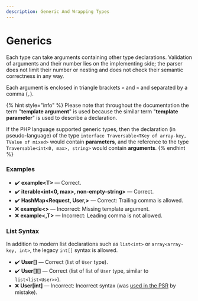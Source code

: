 ```yaml
---
description: Generic And Wrapping Types
---
```


# Generics

Each type can take arguments containing other type declarations. Validation of arguments and their number lies on the implementing side; the parser does not limit their number or nesting and does not check their semantic correctness in any way.

Each argument is enclosed in triangle brackets `<` and `>` and separated by a comma (`,`).

{% hint style="info" %}
Please note that throughout the documentation the term "**template argument**" is used because the similar term "**template parameter**" is used to describe a declaration.&#x20;

If the PHP language supported generic types, then the declaration (in pseudo-language) of the type `interface Traversable<TKey of array-key, TValue of mixed>` would contain **parameters**, and the reference to the type `Traversable<int<0, max>, string>` would contain **arguments**.
{% endhint %}

### Examples

* ✔️ **example\<T>** — Сorrect.
* ✔️ **iterable\<int<0, max>, non-empty-string>** — Сorrect.
* ✔️ **HashMap\<Request, User,>** — Сorrect: Trailing comma is allowed.
* ❌ **example<>** —  Incorrect: Missing template argument.
* ❌ **example<,T>** — Incorrect: Leading comma is not allowed.

### List Syntax

In addition to modern list declarations such as `list<int>` or `array<array-key, int>`, the legacy `int[]` syntax is allowed.

* ✔️ **User\[]** — Сorrect (list of `User` type).
* ✔️ **User\[]\[]** — Сorrect (list of list of `User` type, similar to `list<list<User>>`).
* ❌ **User\[int]** —  Incorrect: Incorrect syntax (was [used in the PSR](https://github.com/php-fig/event-dispatcher/blob/1.0.0/src/ListenerProviderInterface.php#L14) by mistake).
